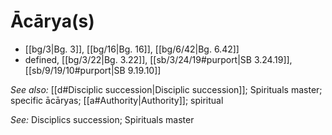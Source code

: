 # Ācārya(s)

*  [[bg/3|Bg. 3]], [[bg/16|Bg. 16]], [[bg/6/42|Bg. 6.42]]
* defined, [[bg/3/22|Bg. 3.22]], [[sb/3/24/19#purport|SB 3.24.19]], [[sb/9/19/10#purport|SB 9.19.10]]

*See also:* [[d#Disciplic succession|Disciplic succession]]; Spirituals master; specific ācāryas; [[a#Authority|Authority]]; spiritual

*See:* Disciplics succession; Spirituals master
